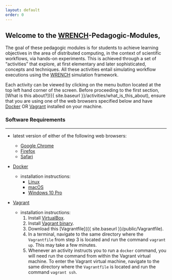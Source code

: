 ```yaml
---
layout: default
order: 0
---
```

## Welcome to the [WRENCH](http://wrench-project.org)-Pedagogic-Modules,

The goal of these pedagogic modules is for students to achieve learning objectives
in the area of distributed computing, in the context of scientific workflows, via
hands-on experiments. This is achieved through a set of “activities” that explore,
at first elementary and later sophisticated, concepts and techniques. All these
activities entail simulating workflow executions using the
[WRENCH](http://wrench-project.org) simulation framework.

Each activity can be viewed by clicking on the menu button located at the top
left hand corner of the screen. Before proceeding to the first section,
[What is this about?]({{ site.baseurl }}/activities/what_is_this_about), ensure
that you are using one of the web browsers specified below and have [Docker](https://docker.com)
OR [Vagrant](https://www.vagrantup.com/) installed on your machine.

### Software Requirements
----
- latest version of either of the following web browsers:
    - [Google Chrome](https://www.google.com/chrome/)
    - [Firefox](https://www.mozilla.org/en-US/firefox/new/)
    - [Safari](https://www.apple.com/safari/)

- [Docker](https://docker.com)
    - installation instructions:
      - [Linux](https://docs.docker.com/install/linux/docker-ce/ubuntu/)
      - [macOS](https://docs.docker.com/docker-for-mac/install/)
      - [Windows 10 Pro](https://docs.docker.com/docker-for-windows/install/)

- [Vagrant](https://www.vagrantup.com/)
    - installation instructions:
      1. Install [VirtualBox](https://www.virtualbox.org/).
      2. Install [Vagrant binary](https://www.vagrantup.com/downloads.html).
      3. Download this [Vagrantfile]({{ site.baseurl }}/public/Vagrantfile).
      4. In a terminal, navigate to the same directory where the `Vagrantfile`
        from step 3 is located and run the command `vagrant up`. This may take
        a few minutes.
      5. Whenever an activity instructs you to run a `docker` command, you will
      need run the command from within the Vagrant virtual machine. To enter
      the Vagrant virtual machine, navigate to the same directory where the
      `Vagrantfile` is located and run the command `vagrant ssh`.
